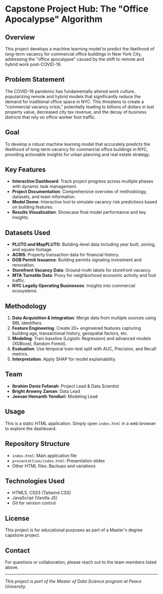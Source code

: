 # Capstone Project Hub: The "Office Apocalypse" Algorithm

## Overview

This project develops a machine learning model to predict the likelihood of long-term vacancy for commercial office buildings in New York City, addressing the "office apocalypse" caused by the shift to remote and hybrid work post-COVID-19.

## Problem Statement

The COVID-19 pandemic has fundamentally altered work culture, popularizing remote and hybrid models that significantly reduce the demand for traditional office space in NYC. This threatens to create a "commercial vacancy crisis," potentially leading to billions of dollars in lost property value, decreased city tax revenue, and the decay of business districts that rely on office worker foot traffic.

## Goal

To develop a robust machine learning model that accurately predicts the likelihood of long-term vacancy for commercial office buildings in NYC, providing actionable insights for urban planning and real estate strategy.

## Key Features

- **Interactive Dashboard**: Track project progress across multiple phases with dynamic task management.
- **Project Documentation**: Comprehensive overview of methodology, datasets, and team information.
- **Model Demo**: Interactive tool to simulate vacancy risk predictions based on building features.
- **Results Visualization**: Showcase final model performance and key insights.

## Datasets Used

- **PLUTO and MapPLUTO**: Building-level data including year built, zoning, and square footage.
- **ACRIS**: Property transaction data for financial history.
- **DOB Permit Issuance**: Building permits signaling investment and renovation.
- **Storefront Vacancy Data**: Ground-truth labels for storefront vacancy.
- **MTA Turnstile Data**: Proxy for neighborhood economic activity and foot traffic.
- **NYC Legally Operating Businesses**: Insights into commercial ecosystems.

## Methodology

1. **Data Acquisition & Integration**: Merge data from multiple sources using BBL identifiers.
2. **Feature Engineering**: Create 20+ engineered features capturing building age, transactional history, geospatial factors, etc.
3. **Modeling**: Train baseline (Logistic Regression) and advanced models (XGBoost, Random Forest).
4. **Evaluation**: Use temporal train-test split with AUC, Precision, and Recall metrics.
5. **Interpretation**: Apply SHAP for model explainability.

## Team

- **Ibrahim Denis Fofanah**: Project Lead & Data Scientist
- **Bright Arowny Zaman**: Data Lead
- **Jeevan Hemanth Yendluri**: Modeling Lead

## Usage

This is a static HTML application. Simply open `index.html` in a web browser to explore the dashboard.

## Repository Structure

- `index.html`: Main application file
- `presentattion/index.html`: Presentation slides
- Other HTML files: Backups and variations

## Technologies Used

- HTML5, CSS3 (Tailwind CSS)
- JavaScript (Vanilla JS)
- Git for version control

## License

This project is for educational purposes as part of a Master's degree capstone project.

## Contact

For questions or collaboration, please reach out to the team members listed above.

---

*This project is part of the Master of Data Science program at Peace University.*